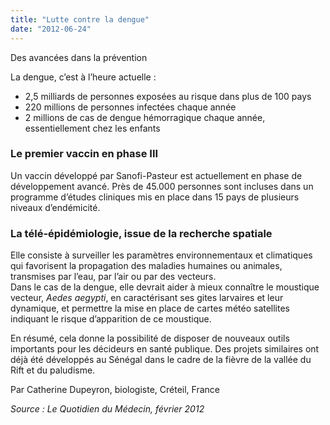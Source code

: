 ```yaml
---
title: "Lutte contre la dengue"
date: "2012-06-24"
---
```


Des avancées dans la prévention

La dengue, c’est à l’heure actuelle :

- 2,5 milliards de personnes exposées au risque dans plus de 100 pays
- 220 millions de personnes infectées chaque année
- 2 millions de cas de dengue hémorragique chaque année, essentiellement chez les enfants

### Le premier vaccin en phase III

Un vaccin développé par Sanofi-Pasteur est actuellement en phase de développement avancé. Près de 45.000 personnes sont incluses dans un programme d’études cliniques mis en place dans 15 pays de plusieurs niveaux d’endémicité.

### La télé-épidémiologie, issue de la recherche spatiale

Elle consiste à surveiller les paramètres environnementaux et climatiques qui favorisent la propagation des maladies humaines ou animales, transmises par l’eau, par l’air ou par des vecteurs.  
Dans le cas de la dengue, elle devrait aider à mieux connaître le moustique vecteur, *Aedes aegypti*, en caractérisant ses gites larvaires et leur dynamique, et permettre la mise en place de cartes météo satellites indiquant le risque d’apparition de ce moustique.

En résumé, cela donne la possibilité de disposer de nouveaux outils importants pour les décideurs en santé publique. Des projets similaires ont déjà été développés au Sénégal dans le cadre de la fièvre de la vallée du Rift et du paludisme.

Par Catherine Dupeyron, biologiste, Créteil, France

*Source : Le Quotidien du Médecin, février 2012*
